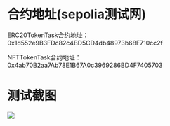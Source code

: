 # 合约地址(sepolia测试网)
ERC20TokenTask合约地址：0x1d552e9B3FDc82c4BD5CD4db48973b68F710cc2f  

NFTTokenTask合约地址：0x4ab70B2aa7Ab78E1B67A0c3969286BD4F7405703

# 测试截图

![](static/nfttask.png)

